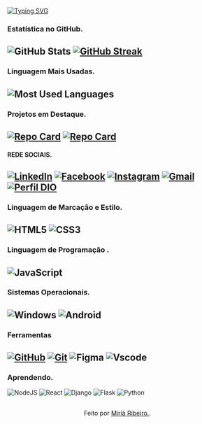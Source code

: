 [![Typing SVG](https://readme-typing-svg.herokuapp.com?font=Fira+Code&size=28&duration=1000&pause=600&color=F7E8D9&center=verdadeiro&vCenter=verdadeiro&repeat=verdadeiro&random=falso&width=1100&height=100&lines=Hello+World+!!++%F0%9F%91%8B;Seja+BEM-VINDOS++!!!!+%F0%9F%98%81%F0%9F%98%81;Me+chamo+Miri%C3%A3+Ribeiro.+%F0%9F%A4%9D;Tenho+24+anos+e+sou+de+S%C3%A3o+Paulo%2FSP;Atualmente+sou+estudante+TI+pela+UNIVESP.;Estou+ansiosa+para+conectar-me+com+cada+um+de+voc%C3%AAs+!!!+%F0%9F%98%89%F0%9F%98%89;Compartilhem+suas+experi%C3%AAncias+comigo+nas+minhas+redes+sociais+)](https://git.io/typing-svg)

### Estatística no GitHub.
![GitHub Stats](https://github-readme-stats.vercel.app/api?username=miria2413&theme=transparent&bg_color=000&border_color=000000&show_icons=true&icon_color=F7155C&title_color=F7155C&text_color=FFF) 
[![GitHub Streak](https://streak-stats.demolab.com/?user=miria2413&theme=bear&background=000&border=000000&dates=ccc)](https://git.io/streak-stats) 
--
### Linguagem Mais Usadas.
![Most Used Languages](https://github-readme-stats-git-masterrstaa-rickstaa.vercel.app/api/top-langs/?username=miria2413&layout=compact&bg_color=000&border_color=000000&title_color=F7155C&text_color=FFF)
--
### Projetos em Destaque.
[![Repo Card](https://github-readme-stats.vercel.app/api/pin/?username=miria2413&repo=Projeto-Integrador-Computacao-2&bg_color=000&border_color=000000&show_icons=true&icon_color=F7155C&title_color=F7155C&text_color=FFF)](https://github.com/miria2413/Projeto-Integrador-Computacao-2)
[![Repo Card](https://github-readme-stats.vercel.app/api/pin/?username=miria2413&repo=portifolio&bg_color=000&border_color=000000&show_icons=true&icon_color=F7155C&title_color=F7155C&text_color=FFF)](https://github.com/miria2413/portifolio)
--
#### REDE SOCIAIS.
[![LinkedIn](https://img.shields.io/badge/LinkedIn-0077B5?style=for-the-badge&logo=linkedin&logoColor=white)](www.linkedin.com/in/miria-ribeiro)
[![Facebook](https://img.shields.io/badge/Facebook-1877F2?style=for-the-badge&logo=facebook&logoColor=white)](https://www.facebook.com/miria.ribeiro.7583/)
[![Instagram](https://img.shields.io/badge/-Instagram-%23E4405F?style=for-the-badge&logo=instagram&logoColor=white)](https://www.instagram.com/miiriia_saantos/)
[![Gmail](https://img.shields.io/badge/Gmail-333333?style=for-the-badge&logo=gmail&logoColor=red)](mailto:miriasilvaribeiro.017@gmail.com)
[![Perfil DIO](https://img.shields.io/badge/-Meu%20Perfil%20na%20DIO-000000?style=for-the-badge&logo=gitbook&logoColor=white)](https://www.dio.me/users/miria_meus_cursos)
--
### Linguagem de Marcação e Estilo. 

![HTML5](https://img.shields.io/badge/HTML5-E34F26?style=for-the-badge&logo=html5&logoColor=white)
![CSS3](https://img.shields.io/badge/CSS3-1572B6?style=for-the-badge&logo=css3&logoColor=white)
--
### Linguagem de Programação .

![JavaScript](https://img.shields.io/badge/JavaScript-F7DF1E?style=for-the-badge&logo=javascript&logoColor=black)
--
### Sistemas Operacionais.

![Windows](https://img.shields.io/badge/Windows-000?style=for-the-badge&logo=windows&logoColor=2CA5E0)
![Android](https://img.shields.io/badge/Android-3DDC84?style=for-the-badge&logo=android&logoColor=white)
--
### Ferramentas 
[![GitHub](https://img.shields.io/badge/GitHub-000?style=for-the-badge&logo=github&logoColor=30A3DC)](https://docs.github.com/)
[![Git](https://img.shields.io/badge/Git-000?style=for-the-badge&logo=git&logoColor=E94D5F)](https://git-scm.com/doc) 
![Figma](https://img.shields.io/badge/Figma-696969?style=for-the-badge&logo=figma&logoColor=figma)
![Vscode](https://img.shields.io/badge/Vscode-007ACC?style=for-the-badge&logo=visual-studio-code&logoColor=white)
--
### Aprendendo.

![NodeJS](https://img.shields.io/badge/node.js-6DA55F?style=for-the-badge&logo=node.js&logoColor=white)
![React](https://img.shields.io/badge/React-20232A?style=for-the-badge&logo=react&logoColor=61DAFB)
![Django](https://img.shields.io/badge/django-%23092E20.svg?style=for-the-badge&logo=django&logoColor=white)
![Flask](https://img.shields.io/badge/flask-%23000.svg?style=for-the-badge&logo=flask&logoColor=white)
![Python](https://img.shields.io/badge/python-3670A0?style=for-the-badge&logo=python&logoColor=ffdd54)

##
<div align="center">Feito por <a href="https://github.com/miria2413"> Miriã Ribeiro.</a>.</div>






    




    



